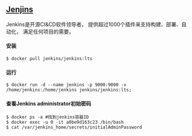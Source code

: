 ## [Jenjins](https://jenkins.io/zh/)
Jenkins是开源CI&CD软件领导者， 提供超过1000个插件来支持构建、部署、自动化， 满足任何项目的需要。

#### 安装
```
$ docker pull jenkins/jenkins:lts
```

#### 运行
```
$ docker run -d --name jenkins -p 9000:9000 -v /home/jenkins:/home/jenkins jenkins/jenkins:lts;
```

#### 查看Jenkins administrator初始密码
```
$ docker ps -a #找到jenkins容器ID
$ docker exec -u 0 -it a0be9d163c23 /bin/bash
$ cat /var/jenkins_home/secrets/initialAdminPassword
```